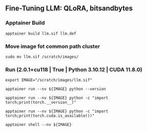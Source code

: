 Fine-Tuning LLM: QLoRA, bitsandbytes
-----
### Apptainer Build
```
apptainer build llm.sif llm.def
```
### Move image fot common path cluster
```
sudo mv llm.sif /scratch/images/
```

### Run (2.0.1+cu118 | True | Python 3.10.12 | CUDA 11.8.0)
```
export IMAGE="/scratch/images/llm.sif"  

apptainer run --nv ${IMAGE} python --version

apptainer run --nv ${IMAGE} python -c "import torch;print(torch.__version__)"

apptainer run --nv ${IMAGE} python -c "import torch;print(torch.cuda.is_available())"

apptainer shell --nv ${IMAGE}
```
